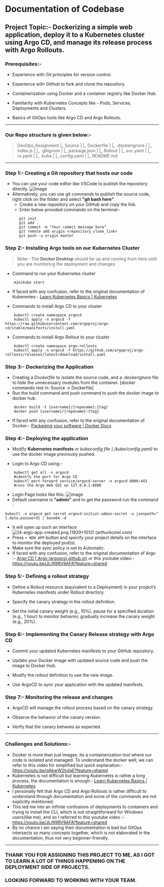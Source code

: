 # Documentation of Codebase


## Project Topic:- Dockerizing a simple web application, deploy it to a Kubernetes cluster using Argo CD, and manage its release process with Argo Rollouts.


### Prerequisites:-

- Experience with Git principles for version control.

- Experience with GitHub to fork and clone the repository.

- Containerization using Docker and a container registry like Docker Hub.

- Familiarity with Kubernetes Concepts like - Pods, Services, Deployments and Clusters.

- Basics of GitOps tools like Argo CD and Argo Rollouts.

  

---

### Our Repo structure is given below:- 

> DevOps_Assignment
|_ Source
|  |_ Dockerfile
|  |_ .dockerignore
|  |_ index.js
|  |_ .gitignore
|  |_ package.json
|
|_ Rollout
|  |_ svc.yaml
|  |_ ro.yaml
|
|_ .kube
|  |_ config.yaml
|
|_ README.md
---

### Step 1:- Creating a Git repository that hosts our code
 - You can use your code editor like VSCode to publish the repository directly.
![Image](https://res.cloudinary.com/practicaldev/image/fetch/s--iYMfyIzt--/c_limit%2Cf_auto%2Cfl_progressive%2Cq_auto%2Cw_880/https://dev-to-uploads.s3.amazonaws.com/i/1kfo7md0zzrw44pb1a83.PNG)
 - Alternatively, you can use git commands to publish the source code, right click on the folder and select **"git bash here"**.
	 - Create a new repository on your GitHub and copy the link.
	 - Enter below provided commands on the terminal:-
	 ```
		git init
		git add .
		git commit -m "Your commit message here"
		git remote add origin <repository_clone_link>
		git push -u origin master
	```  
  
### Step 2:- Installing Argo tools on our Kubernetes Cluster
> Note:- The **Docker Desktop** should be up and running from here until you are monitoring the deployment and changes.
- Command to run your Kubernetes cluster 
```
	minikube start
```
- If faced with any confusion, refer to the original documentation of Kuberentes:- [Learn Kubernetes Basics | Kubernetes](https://kubernetes.io/docs/tutorials/kubernetes-basics/)	

- Commands to install Argo CD to your cluster 
```
	kubectl create namespace argocd
	kubectl apply -n argocd -f https://raw.githubusercontent.com/argoproj/argo-cd/stable/manifests/install.yaml 
```
- Commands to install Argo Rollout to your cluster 
```
	kubectl create namespace argo-rollouts
	kubectl apply -n argocd -f https://github.com/argoproj/argo-rollouts/releases/latest/download/install.yaml 
```

### Step 3:- Dockerizing the Application

- Creating a *Dockerfile* to isolate the source code, and a *.dockerignore* file to hide the unnecessary modules from the container.
[docker commands rest in: Source -> Dockerfile] 
- Run the build command and push command to push the docker image to docker hub.
```
	docker build -t {username}/{reponame}:{tag}
	docker push {username}/{reponame}:{tag}
```
- If faced with any confusion, refer to the original documentation of Docker:- [Packaging your software | Docker Docs](https://docs.docker.com/build/building/packaging/) 


### Step 4:- Deploying the application

- Modify **Kubernetes manifests** or *kubeconfig file (./kube/config.yaml)* to use the docker image previously pushed. 

- Login to Argo CD using:-
```
	kubectl get all -n argocd       
	#identfy the port for Argo CD 
	kubectl port-forward service/argocd-server -n argocd 8080:443  
	#runs the Argo Web GUI on 127.0.0.1:8080
```
- Login Page looks like this:
![image](https://www.unixarena.com/wp-content/uploads/2021/07/Argo-CD-Login-Page.jpg)
- Default username is **"admin"**  and to get the password run the command :
```
kubectl -n argocd get secret argocd-initial-admin-secret -o jsonpath="{.data.password} | base64 -d
```
- It will open up such an interface
 ![(4-argo-app-created.png (1920×1012) (arthurkoziel.com)](https://www.arthurkoziel.com/setting-up-argocd-with-helm/4-argo-app-created.png)
- Press ```+ NEW APP``` button and specify your project details on the interface to monitor the deployed pod(s).
- Make sure the sync policy is set to Automatic.
- If faced with any confusion, refer to the original documentation of Argo :- [Argo CD | Argo (argoproj.github.io)](https://argoproj.github.io/cd/) or this youtube video:-https://youtu.be/JLrR9RV9AFA?feature=shared
  

### Step 5:- Defining a rollout strategy

- Define a Rollout resource (equivalent to a Deployment) in your project’s Kubernetes manifests under Rollout directory.

- Specify the canary strategy in the rollout definition.

- Set the initial canary weight (e.g., 10%), pause for a specified duration (e.g., 1 hour) to monitor behavior, gradually increase the canary weight (e.g., 20%).

### Step 6:- Implementing the Canary Release strategy with Argo CD

- Commit your updated Kubernetes manifests to your GitHub repository.

- Update your  Docker image with updated source code and push the image to Docker Hub.

- Modify the rollout definition to use the new image.

- Use ArgoCD to sync your application with the updated manifests.


### Step 7:- Monitoring the release and changes

- ArgoCD will manage the rollout process based on the canary strategy.

- Observe the behavior of the canary version.

- Verify that the canary behaves as expected.

---
### Challenges and Solutions:- 
- Docker is more than just images. Its a containerization tool where our code is isolated and managed. To understand the docker well, we can refer to this video for simplified but quick explanation:- https://youtu.be/gAkwW2tuIqE?feature=shared
- Kubernetes is not difficult but learning Kubernetes is rather a long process, the documentation is enough:-  [Learn Kubernetes Basics | Kubernetes](https://kubernetes.io/docs/tutorials/kubernetes-basics/)
- I personally felt that Argo CD and Argo Rollouts is rather difficult to understand through documentation and some of the commands are not explicitly mentioned.
- This led me into an infinite confusions of deployments to containers and trying to install the CLI, which is not straightforward for Windows users(like me), and so I referred to this youtube video :- https://youtu.be/JLrR9RV9AFA?feature=shared
- By no chance I am saying their documentation is bad but GitOps intersects so many concepts together, which is not elaborated in the documentation, thus not very beginner-friendly.

---

### THANK YOU FOR ASSIGNING THIS PROJECT TO ME, AS I GOT TO LEARN A LOT OF THINGS HAPPENING ON THE DEPLOYMENT SIDE OF PROJECTS.

### LOOKING FORWARD TO WORKING WITH YOUR TEAM.